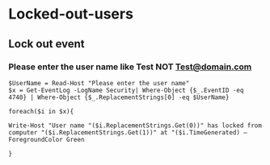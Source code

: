 # Locked-out-users



## Lock out event

### Please enter the user name like Test NOT Test@domain.com

```
$UserName = Read-Host "Please enter the user name"
$x = Get-EventLog -LogName Security| Where-Object {$_.EventID -eq 4740} | Where-Object {$_.ReplacementStrings[0] -eq $UserName}

foreach($i in $x){

Write-Host "User name "($i.ReplacementStrings.Get(0))" has locked from computer "($i.ReplacementStrings.Get(1))" at "($i.TimeGenerated) –ForegroundColor Green

}
```
